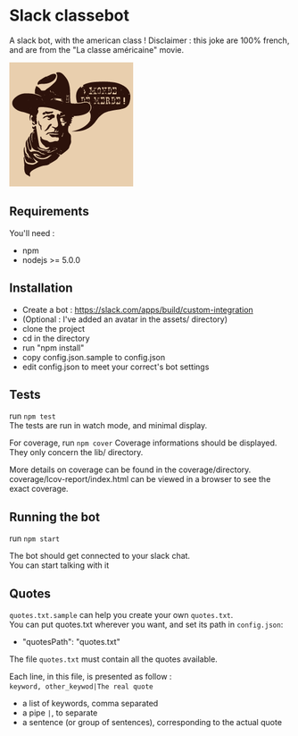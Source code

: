 # Slack classebot

A slack bot, with the american class !
Disclaimer : this joke are 100% french, and are from the "La classe américaine" movie.  

![George's portrait](https://github.com/chibani/george_abitbot/raw/master/assets/george.png)

## Requirements

You'll need :
 * npm
 * nodejs >= 5.0.0

## Installation

 * Create a bot : https://slack.com/apps/build/custom-integration
 * (Optional : I've added an avatar in the assets/ directory)
 * clone the project
 * cd in the directory
 * run "npm install"  
 * copy config.json.sample to config.json  
 * edit config.json to meet your correct's bot settings  

## Tests

run ``npm test``  
The tests are run in watch mode, and minimal display.

For coverage, run ``npm cover``
Coverage informations should be displayed. They only concern the lib/ directory.  

More details on coverage can be found in the coverage/directory.  
coverage/lcov-report/index.html can be viewed in a browser to see the exact coverage.  

## Running the bot

run ``npm start``

The bot should get connected to your slack chat.  
You can start talking with it

## Quotes
``quotes.txt.sample`` can help you create your own ``quotes.txt``.  
You can put quotes.txt wherever you want, and set its path in ``config.json``:  
 * "quotesPath": "quotes.txt"  

The file ``quotes.txt`` must contain all the quotes available.  

Each line, in this file, is presented as follow :  
``keyword, other_keywod|The real quote``
 * a list of keywords, comma separated
 * a pipe ``|``, to separate
 * a sentence (or group of sentences), corresponding to the actual quote
